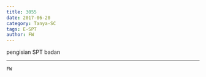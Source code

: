 ```yaml
---
title: 3055
date: 2017-06-20
category: Tanya-SC
tags: E-SPT
author: FW
---
```


pengisian SPT badan

---



`FW`
